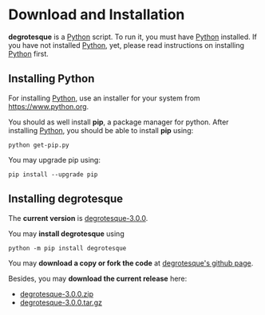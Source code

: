 # Download and Installation

__degrotesque__ is a [Python](https://www.python.org/) script. To run it, you must have [Python](https://www.python.org/) installed. If you have not installed [Python](https://www.python.org/), yet, please read instructions on installing [Python](https://www.python.org/) first.


## Installing Python

For installing [Python](https://www.python.org/), use an installer for your system from <https://www.python.org>.

You should as well install **pip**, a package manager for python. After installing [Python](https://www.python.org/), you should be able to install **pip** using:

```console
python get-pip.py
```

You may upgrade pip using:

```console
pip install --upgrade pip
```


## Installing degrotesque

The __current version__ is [degrotesque-3.0.0](https://github.com/dkrajzew/degrotesque/releases/tag/3.0.0).

You may __install degrotesque__ using

```console
python -m pip install degrotesque
```

You may __download a copy or fork the code__ at [degrotesque&apos;s github page](https://github.com/dkrajzew/degrotesque).

Besides, you may __download the current release__ here:

* [degrotesque-3.0.0.zip](https://github.com/dkrajzew/degrotesque/archive/refs/tags/3.0.0.zip)
* [degrotesque-3.0.0.tar.gz](https://github.com/dkrajzew/degrotesque/archive/refs/tags/3.0.0.tar.gz)

